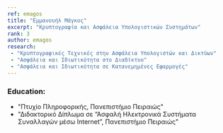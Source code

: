 ```yaml
---
ref: emagos
title: "Εμμανουήλ Μάγκος"
excerpt: "Κρυπτογραφία και Ασφάλεια Υπολογιστικών Συστημάτων"
rank: 3
author: emagos
research:
 - "Κρυπτογραφικές Τεχνικές στην Ασφάλεια Υπολογιστών και Δικτύων"
 - "Ασφάλεια και Ιδιωτικότητα στο Διαδίκτυο"
 - "Ασφάλεια και Ιδιωτικότητα σε Κατανεμημένες Εφαρμογές"
---
```


### Education:
  - "Πτυχίο Πληροφορικής, Πανεπιστήμιο Πειραιώς"
  - "Διδακτορικό Δίπλωμα σε “Ασφαλή Ηλεκτρονικά Συστήματα Συναλλαγών μέσω Internet”, Πανεπιστήμιο Πειραιώς"
